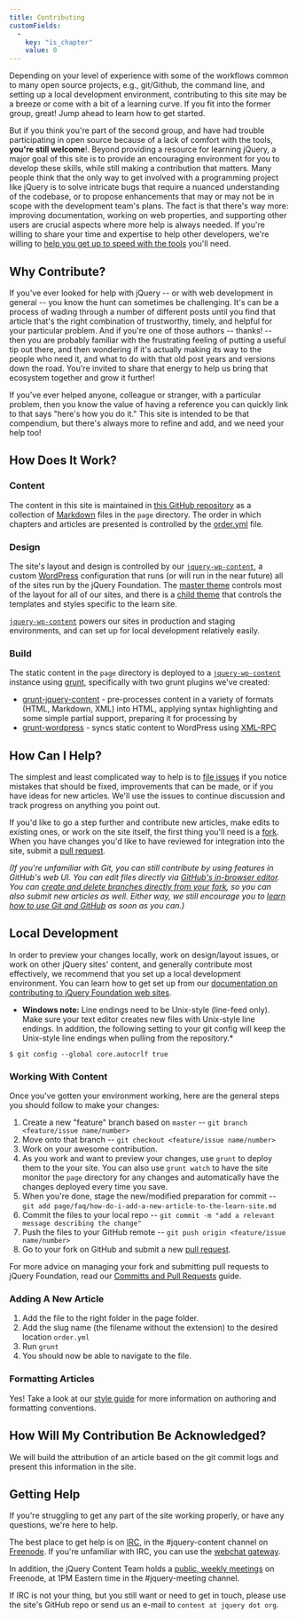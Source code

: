 ```yaml
---
title: Contributing
customFields: 
  -
    key: "is_chapter"
    value: 0
---
```


Depending on your level of experience with some of the workflows common to many
open source projects, e.g., git/Github, the command line, and setting up a
local development environment, contributing to this site may be a breeze or
come with a bit of a learning curve. If you fit into the former group, great!
Jump ahead to learn how to get started.

But if you think you're part of the second group, and have had trouble
participating in open source because of a lack of comfort with the tools,
**you're still welcome**!. Beyond providing a resource for learning jQuery, a
major goal of this site is to provide an encouraging environment for you to
develop these skills, while still making a contribution that matters. Many
people think that the only way to get involved with a programming project like
jQuery is to solve intricate bugs that require a nuanced understanding of the
codebase, or to propose enhancements that may or may not be in scope with the
development team's plans. The fact is that there's way more: improving
documentation, working on web properties, and supporting other users are
crucial aspects where more help is always needed. If you're willing to share
your time and expertise to help other developers, we're willing to [help you
get up to speed with the tools](#getting-help) you'll need.


## Why Contribute?

If you've ever looked for help with jQuery -- or with web development in
general -- you know the hunt can sometimes be challenging. It's can be a
process of wading through a number of different posts until you find that
article that's the right combination of trustworthy, timely, and helpful for
your particular problem.  And if you're one of those authors -- thanks! -- then
you are probably familiar with the frustrating feeling of putting a useful tip
out there, and then wondering if it's actually making its way to the people who
need it, and what to do with that old post years and versions down the road.
You're invited to share that energy to help us bring that ecosystem together
and grow it further! 


If you've ever helped anyone, colleague or stranger, with a particular problem,
then you know the value of having a reference you can quickly link to that says
"here's how you do it." This site is intended to be that compendium, but
there's always more to refine and add, and we need your help too!

## How Does It Work?

### Content

The content in this site is maintained in
[this GitHub repository](http://github.com/jquery/learn.jquery.com) as a collection of
[Markdown](http://daringfireball.net/projects/markdown/) files in the `page`
directory. The order in which chapters and articles are presented is controlled
by the [order.yml](https://github.com/jquery/learn.jquery.com/blob/master/order.yml)
file.

### Design

The site's layout and design is controlled by our
[`jquery-wp-content`](http://github.com/jquery/jquery-wp-content), a custom
[WordPress](http://wordpress.org) configuration that runs (or will run in the
near future) all of the sites run by the jQuery Foundation. The [master
theme](https://github.com/jquery/jquery-wp-content/tree/master/themes/jquery)
controls most of the layout for all of our sites, and there is a [child
theme](https://github.com/jquery/jquery-wp-content/tree/master/themes/learn.jquery.com)
that controls the templates and styles specific to the learn site.

[`jquery-wp-content`](http://github.com/jquery/jquery-wp-content) powers our sites in 
production and staging environments, and can set up for local development relatively easily.

### Build

The static content in the `page` directory is deployed to a
[`jquery-wp-content`](http://github.com/jquery/jquery-wp-content) instance
using [grunt](http://gruntjs.com), specifically with two grunt plugins we've created:

* [grunt-jquery-content](http://github.com/jquery/grunt-jquery-content) - pre-processes content in a variety of formats (HTML, Markdown, XML) into HTML, applying syntax highlighting and some simple partial support, preparing it for processing by 
* [grunt-wordpress](http://github.com/scottgonzalez/grunt-wordpress) - syncs static content to WordPress using [XML-RPC](http://codex.wordpress.org/XML-RPC_Support)


## How Can I Help?

The simplest and least complicated way to help is to [file
issues](http://github.com/jquery/learn.jquery.com/issues) if you notice
mistakes that should be fixed, improvements that can be made, or if you have
ideas for new articles. We'll use the issues to continue discussion and track
progress on anything you point out.

If you'd like to go a step further and contribute new articles, make edits to
existing ones, or work on the site itself, the first thing you'll need is a
[fork](https://help.github.com/articles/fork-a-repo). When you have changes
you'd like to have reviewed for integration into the site, submit a [pull
request](http://help.github.com/send-pull-requests/).

*(If you're unfamiliar with Git, you can still contribute by using features in
GitHub's web UI. You can edit files directly via [GitHub's in-browser
editor](https://github.com/blog/905-edit-like-an-ace). You can [create and
delete branches directly from your
fork](https://github.com/blog/1377-create-and-delete-branches), so you can also
submit new articles as well. Either way, we still encourage you to [learn how
to use Git and GitHub](http://help.github.com/) as soon as you can.)*

## Local Development

In order to preview your changes locally, work on design/layout issues, or work
on other jQuery sites' content, and generally contribute most effectively, we
recommend that you set up a local development environment. You can learn how to
get set up from our [documentation on contributing to jQuery Foundation web
sites](http://contribute.jquery.org/web-sites/#local-development).

* **Windows note:** Line endings need to be Unix-style (line-feed only). Make
  sure your text editor creates new files with Unix-style line endings. In
  addition, the following setting to your git config will keep the Unix-style
  line endings when pulling from the repository.*

```
$ git config --global core.autocrlf true
```

### Working With Content

Once you've gotten your environment working, here are the general steps you should follow to make your changes:

1. Create a new "feature" branch based on `master` -- `git branch <feature/issue name/number>`
2. Move onto that branch -- `git checkout <feature/issue name/number>`
3. Work on your awesome contribution. 
4. As you work and want to preview your changes, use `grunt` to deploy them to the your site. You can also use `grunt watch` to have the site monitor the `page` directory for any changes and automatically have the changes deployed every time you save.
5. When you're done, stage the new/modified preparation for commit -- `git add page/faq/how-do-i-add-a-new-article-to-the-learn-site.md`
6. Commit the files to your local repo -- `git commit -m "add a relevant message describing the change"`
7. Push the files to your GitHub remote -- `git push origin <feature/issue name/number>`
8. Go to your fork on GitHub and submit a new [pull request](https://help.github.com/articles/using-pull-requests).

For more advice on managing your fork and submitting pull requests to jQuery
Foundation, read our [Committs and Pull
Requests](http://contribute.jquery.org/commits-and-pull-requests/) guide.

### Adding A New Article

1. Add the file to the right folder in the page folder. 
2. Add the slug name (the filename without the extension) to the desired location `order.yml`
3. Run `grunt`
4. You should now be able to navigate to the file. 

### Formatting Articles

Yes! Take a look at our [style guide](http://learn.jquery.com/style-guide) for
more information on authoring and formatting conventions.

## How Will My Contribution Be Acknowledged?

We will build the attribution of an article based on the git commit logs and present this information in the site.

## <a name="getting-help">Getting Help</a>

If you're struggling to get any part of the site working properly, or have any questions, we're here to help.

The best place to get help is on [IRC](http://en.wikipedia.org/wiki/Internet_Relay_Chat), in the #jquery-content
channel on [Freenode](http://freenode.net). If you're unfamiliar with IRC, you can use the [webchat gateway](http://webchat.freenode.net/).

In addition, the jQuery Content Team holds a [public, weekly
meetings](http://jquery.org/meeting) on Freenode, at 1PM Eastern time in the #jquery-meeting channel.

If IRC is not your thing, but you still want or need to get in touch, please use the site's GitHub repo or send us an e-mail to `content at jquery dot org`.
